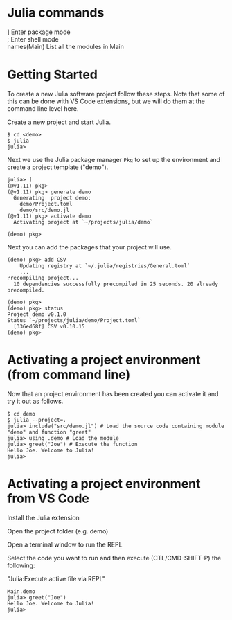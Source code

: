 # Julia commands

]		Enter package mode<br>
; 		Enter shell mode<br>
names(Main)	List all the modules in Main<br>

# Getting Started

To create a new Julia software project follow these steps. Note that some of this can be done with VS Code extensions, but we will do them at the command line level here.

Create a new project and start Julia.

```
$ cd <demo>
$ julia
julia>
```
Next we use the Julia package manager ```Pkg``` to set up the environment and create a project template ("demo").

```
julia> ]
(@v1.11) pkg>
(@v1.11) pkg> generate demo
  Generating  project demo:
    demo/Project.toml
    demo/src/demo.jl
(@v1.11) pkg> activate demo
  Activating project at `~/projects/julia/demo`

(demo) pkg>
```

Next you can add the packages that your project will use.

```
(demo) pkg> add CSV
    Updating registry at `~/.julia/registries/General.toml`
	...
Precompiling project...
  10 dependencies successfully precompiled in 25 seconds. 20 already precompiled.

(demo) pkg> 
(demo) pkg> status
Project demo v0.1.0
Status `~/projects/julia/demo/Project.toml`
  [336ed68f] CSV v0.10.15
(demo) pkg> 
```

# Activating a project environment (from command line)

Now that an project environment has been created you can activate it and try it out as follows.

```
$ cd demo
$ julia --project=.
julia> include("src/demo.jl") # Load the source code containing module "demo" and function "greet"
julia> using .demo # Load the module
julia> greet("Joe") # Execute the function
Hello Joe. Welcome to Julia!
julia> 
```

# Activating a project environment from VS Code

Install the Julia extension

Open the project folder (e.g. demo)

Open a terminal window to run the REPL

Select the code you want to run and then execute (CTL/CMD-SHIFT-P) the following:

"Julia:Execute active file via REPL"

```
Main.demo
julia> greet("Joe") 
Hello Joe. Welcome to Julia!
julia>
```

